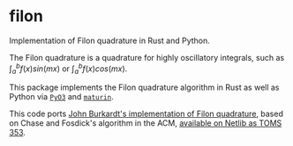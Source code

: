 # filon
Implementation of Filon quadrature in Rust and Python.

The Filon quadrature is a quadrature for highly oscillatory
integrals, such as $\int_a^b f(x) sin(mx)$ or $\int_a^b f(x) cos(mx)$.

This package implements the Filon quadrature algorithm in Rust as well as
Python via [`PyO3`](https://github.com/PyO3/pyo3) and [`maturin`](https://github.com/PyO3/maturin).

This code ports [John Burkardt's implementation of Filon quadrature](https://people.math.sc.edu/Burkardt/cpp_src/filon/filon.html),
based on Chase and Fosdick's algorithm in the ACM, [available on Netlib as TOMS 353](https://netlib.org/toms/index.html).
